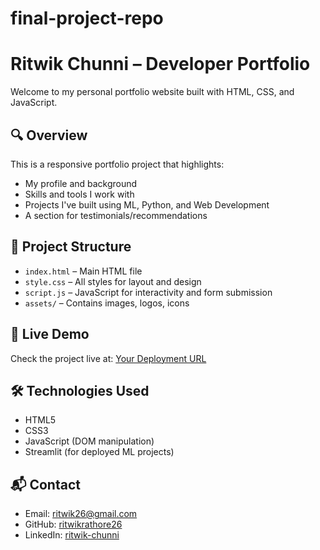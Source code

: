 # final-project-repo

# Ritwik Chunni – Developer Portfolio

Welcome to my personal portfolio website built with HTML, CSS, and JavaScript.

## 🔍 Overview
This is a responsive portfolio project that highlights:
- My profile and background
- Skills and tools I work with
- Projects I've built using ML, Python, and Web Development
- A section for testimonials/recommendations

## 📁 Project Structure
- `index.html` – Main HTML file
- `style.css` – All styles for layout and design
- `script.js` – JavaScript for interactivity and form submission
- `assets/` – Contains images, logos, icons

## 🚀 Live Demo
Check the project live at: [Your Deployment URL](https://your-link.com)

## 🛠️ Technologies Used
- HTML5
- CSS3
- JavaScript (DOM manipulation)
- Streamlit (for deployed ML projects)

## 📬 Contact
- Email: ritwik26@gmail.com
- GitHub: [ritwikrathore26](https://github.com/ritwikrathore26)
- LinkedIn: [ritwik-chunni](https://linkedin.com/in/ritwik-chunni)
